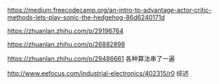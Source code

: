 

https://medium.freecodecamp.org/an-intro-to-advantage-actor-critic-methods-lets-play-sonic-the-hedgehog-86d6240171d

https://zhuanlan.zhihu.com/p/29196764

https://zhuanlan.zhihu.com/p/26882898

https://zhuanlan.zhihu.com/p/29486661
各种算法串了一遍

http://www.eefocus.com/industrial-electronics/402315/r0
综述



